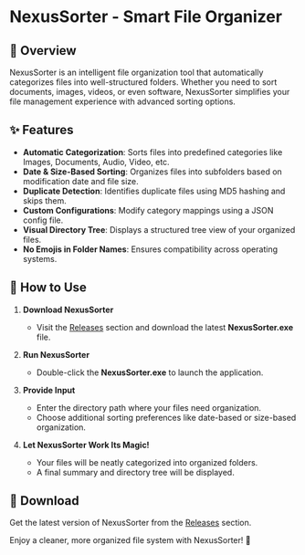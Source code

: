# NexusSorter - Smart File Organizer

## 📌 Overview
NexusSorter is an intelligent file organization tool that automatically categorizes files into well-structured folders. Whether you need to sort documents, images, videos, or even software, NexusSorter simplifies your file management experience with advanced sorting options.

## ✨ Features
- **Automatic Categorization**: Sorts files into predefined categories like Images, Documents, Audio, Video, etc.
- **Date & Size-Based Sorting**: Organizes files into subfolders based on modification date and file size.
- **Duplicate Detection**: Identifies duplicate files using MD5 hashing and skips them.
- **Custom Configurations**: Modify category mappings using a JSON config file.
- **Visual Directory Tree**: Displays a structured tree view of your organized files.
- **No Emojis in Folder Names**: Ensures compatibility across operating systems.

## 🚀 How to Use

1. **Download NexusSorter**
   - Visit the [Releases](https://github.com/ogspiderx/NexusSorter/releases) section and download the latest **NexusSorter.exe** file.

2. **Run NexusSorter**
   - Double-click the **NexusSorter.exe** to launch the application.

3. **Provide Input**
   - Enter the directory path where your files need organization.
   - Choose additional sorting preferences like date-based or size-based organization.

4. **Let NexusSorter Work Its Magic!**
   - Your files will be neatly categorized into organized folders.
   - A final summary and directory tree will be displayed.

## 🔗 Download
Get the latest version of NexusSorter from the [Releases](https://github.com/ogspiderx/NexusSorter/releases) section.

Enjoy a cleaner, more organized file system with NexusSorter! 🚀

